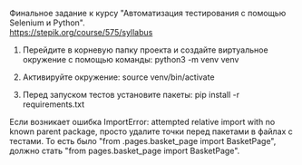 Финальное задание к курсу "Автоматизация тестирования с помощью Selenium и Python".  
https://stepik.org/course/575/syllabus

1) Перейдите в корневую папку проекта и создайте виртуальное окружение с помощью команды:
python3 -m venv venv

2) Активируйте окружение:
source venv/bin/activate

3) Перед запуском тестов установите пакеты: 
pip install -r requirements.txt

Если возникает ошибка ImportError: attempted relative import with no known parent package, просто удалите точки перед пакетами в файлах с тестами. То есть было "from .pages.basket_page import BasketPage", должно стать "from pages.basket_page import BasketPage".
